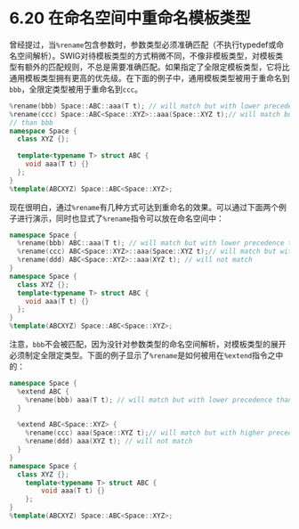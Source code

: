 # 6.20 在命名空间中重命名模板类型

曾经提过，当`%rename`包含参数时，参数类型必须准确匹配（不执行typedef或命名空间解析）。SWIG对待模板类型的方式稍微不同，不像非模板类型，对模板类型有额外的匹配规则，不总是需要准确匹配。如果指定了全限定模板类型，它将比通用模板类型拥有更高的优先级。在下面的例子中，通用模板类型被用于重命名到`bbb`，全限定类型被用于重命名到`ccc`。

```c++
%rename(bbb) Space::ABC::aaa(T t); // will match but with lower precedence than ccc
%rename(ccc) Space::ABC<Space::XYZ>::aaa(Space::XYZ t);// will match but with higher precedence
// than bbb
namespace Space {
  class XYZ {};
   
  template<typename T> struct ABC {
    void aaa(T t) {}
  };
}
%template(ABCXYZ) Space::ABC<Space::XYZ>;
```

现在很明白，通过`%rename`有几种方式可达到重命名的效果。可以通过下面两个例子进行演示，同时也显式了`%rename`指令可以放在命名空间中：

```c++
namespace Space {
  %rename(bbb) ABC::aaa(T t); // will match but with lower precedence than ccc
  %rename(ccc) ABC<Space::XYZ>::aaa(Space::XYZ t);// will match but with higher precedence than bbb
  %rename(ddd) ABC<Space::XYZ>::aaa(XYZ t); // will not match
}
namespace Space {
  class XYZ {};
  template<typename T> struct ABC {
  	void aaa(T t) {}
  };
}
%template(ABCXYZ) Space::ABC<Space::XYZ>;
```

注意，`bbb`不会被匹配，因为没针对参数类型的命名空间解析，对模板类型的展开必须制定全限定类型。下面的例子显示了`%rename`是如何被用在`%extend`指令之中的：

```c++
namespace Space {
  %extend ABC {
  	%rename(bbb) aaa(T t); // will match but with lower precedence than ccc
  }
  
  %extend ABC<Space::XYZ> {
    %rename(ccc) aaa(Space::XYZ t);// will match but with higher precedence than bbb
    %rename(ddd) aaa(XYZ t); // will not match
  }
}
namespace Space {
  class XYZ {};
    template<typename T> struct ABC {
    	void aaa(T t) {}
    };
}
%template(ABCXYZ) Space::ABC<Space::XYZ>;
```

